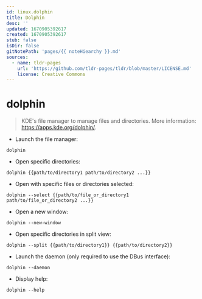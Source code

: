 ```yaml
---
id: linux.dolphin
title: Dolphin
desc: ''
updated: 1670905392617
created: 1670905392617
stub: false
isDir: false
gitNotePath: 'pages/{{ noteHiearchy }}.md'
sources:
  - name: tldr-pages
    url: 'https://github.com/tldr-pages/tldr/blob/master/LICENSE.md'
    license: Creative Commons
---
```

# dolphin

> KDE's file manager to manage files and directories.
> More information: <https://apps.kde.org/dolphin/>.

- Launch the file manager:

`dolphin`

- Open specific directories:

`dolphin {{path/to/directory1 path/to/directory2 ...}}`

- Open with specific files or directories selected:

`dolphin --select {{path/to/file_or_directory1 path/to/file_or_directory2 ...}}`

- Open a new window:

`dolphin --new-window`

- Open specific directories in split view:

`dolphin --split {{path/to/directory1}} {{path/to/directory2}}`

- Launch the daemon (only required to use the DBus interface):

`dolphin --daemon`

- Display help:

`dolphin --help`


